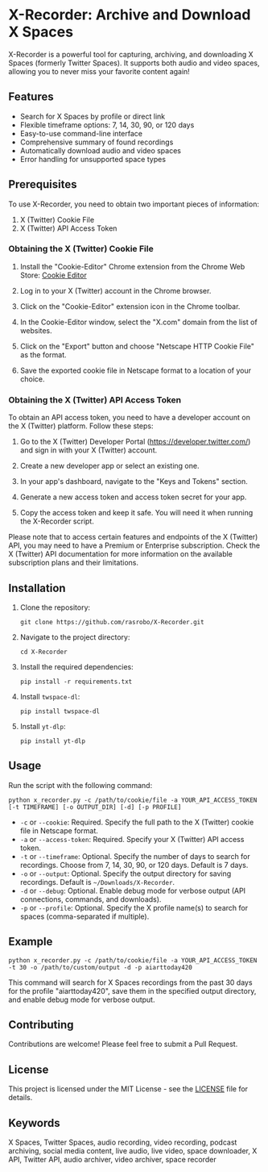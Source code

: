 # X-Recorder: Archive and Download X Spaces

X-Recorder is a powerful tool for capturing, archiving, and downloading X Spaces (formerly Twitter Spaces). It supports both audio and video spaces, allowing you to never miss your favorite content again!

## Features

- Search for X Spaces by profile or direct link
- Flexible timeframe options: 7, 14, 30, 90, or 120 days
- Easy-to-use command-line interface
- Comprehensive summary of found recordings
- Automatically download audio and video spaces
- Error handling for unsupported space types

## Prerequisites

To use X-Recorder, you need to obtain two important pieces of information:

1. X (Twitter) Cookie File
2. X (Twitter) API Access Token

### Obtaining the X (Twitter) Cookie File

1. Install the "Cookie-Editor" Chrome extension from the Chrome Web Store: [Cookie Editor](https://chrome.google.com/webstore/detail/cookie-editor/hlkenndednhfkekhgcdicdfddnkalmdm)

2. Log in to your X (Twitter) account in the Chrome browser.

3. Click on the "Cookie-Editor" extension icon in the Chrome toolbar.

4. In the Cookie-Editor window, select the "X.com" domain from the list of websites.

5. Click on the "Export" button and choose "Netscape HTTP Cookie File" as the format.

6. Save the exported cookie file in Netscape format to a location of your choice.

### Obtaining the X (Twitter) API Access Token

To obtain an API access token, you need to have a developer account on the X (Twitter) platform. Follow these steps:

1. Go to the X (Twitter) Developer Portal (https://developer.twitter.com/) and sign in with your X (Twitter) account.

2. Create a new developer app or select an existing one.

3. In your app's dashboard, navigate to the "Keys and Tokens" section.

4. Generate a new access token and access token secret for your app.

5. Copy the access token and keep it safe. You will need it when running the X-Recorder script.

Please note that to access certain features and endpoints of the X (Twitter) API, you may need to have a Premium or Enterprise subscription. Check the X (Twitter) API documentation for more information on the available subscription plans and their limitations.

## Installation

1. Clone the repository:
   ```
   git clone https://github.com/rasrobo/X-Recorder.git
   ```
2. Navigate to the project directory:
   ```
   cd X-Recorder
   ```
3. Install the required dependencies:
   ```
   pip install -r requirements.txt
   ```
4. Install `twspace-dl`:
   ```
   pip install twspace-dl
   ```
5. Install `yt-dlp`:
   ```
   pip install yt-dlp
   ```

## Usage

Run the script with the following command:

```
python x_recorder.py -c /path/to/cookie/file -a YOUR_API_ACCESS_TOKEN [-t TIMEFRAME] [-o OUTPUT_DIR] [-d] [-p PROFILE]
```

- `-c` or `--cookie`: Required. Specify the full path to the X (Twitter) cookie file in Netscape format.
- `-a` or `--access-token`: Required. Specify your X (Twitter) API access token.
- `-t` or `--timeframe`: Optional. Specify the number of days to search for recordings. Choose from 7, 14, 30, 90, or 120 days. Default is 7 days.
- `-o` or `--output`: Optional. Specify the output directory for saving recordings. Default is `~/Downloads/X-Recorder`.
- `-d` or `--debug`: Optional. Enable debug mode for verbose output (API connections, commands, and downloads).
- `-p` or `--profile`: Optional. Specify the X profile name(s) to search for spaces (comma-separated if multiple).

## Example

```
python x_recorder.py -c /path/to/cookie/file -a YOUR_API_ACCESS_TOKEN -t 30 -o /path/to/custom/output -d -p aiarttoday420
```

This command will search for X Spaces recordings from the past 30 days for the profile "aiarttoday420", save them in the specified output directory, and enable debug mode for verbose output.

## Contributing

Contributions are welcome! Please feel free to submit a Pull Request.

## License

This project is licensed under the MIT License - see the [LICENSE](LICENSE) file for details.

## Keywords

X Spaces, Twitter Spaces, audio recording, video recording, podcast archiving, social media content, live audio, live video, space downloader, X API, Twitter API, audio archiver, video archiver, space recorder

